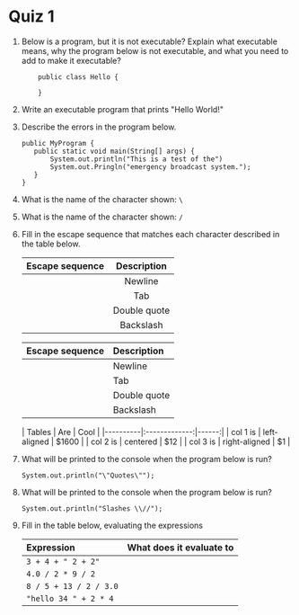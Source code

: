 # Quiz 1

1. Below is a program, but it is not executable? Explain what executable means, why the program below is not executable, and what you need to add to make it executable?
    ```
        public class Hello {

        }
    ```

2. Write an executable program that prints "Hello World!"

3. Describe the errors in the program below.
    ```
    public MyProgram {
       public static void main(String[] args) {
           System.out.println("This is a test of the")
           System.out.Pringln("emergency broadcast system.");
       }
   }
   ```

4. What is the name of the character shown: `\`

5. What is the name of the character shown: `/`

6. Fill in the escape sequence that matches each character described in the table below.

    | Escape sequence   |     Description      | 
    |----------|:-------------:|
    | | Newline |
    | | Tab  | 
    | |Double quote |
    | |Backslash |

    | Escape sequence   | Description      |
    | :-------------------- | :-------------------- |
    |                       | Newline               |
    |                       | Tab                   |
    |                       | Double quote          |
    |                       | Backslash             |
    
    | Tables   |      Are      |  Cool |
|----------|:-------------:|------:|
| col 1 is |  left-aligned | $1600 |
| col 2 is |    centered   |   $12 |
| col 3 is | right-aligned |    $1 |


7. What will be printed to the console when the program below is run?

    `System.out.println("\"Quotes\"");`
8. What will be printed to the console when the program below is run?

    `System.out.println("Slashes \\//");`
9. Fill in the table below, evaluating the expressions

    | __Expression__                 | __What does it evaluate to__   |
    |:-----------------------------  | :----------------------------- |
    | `3 + 4 + " 2 + 2"`             |                                |
    | `4.0 / 2 * 9 / 2`              |                                |
    | `8 / 5 + 13 / 2 / 3.0`         |                                |
    | `"hello 34 " + 2 * 4`          |                                |
